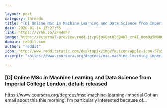 ```yaml
---

layout: post
category: threads
title: "[D] Online MSc in Machine Learning and Data Science from Imperial College London, details released"
date: 2020-01-14 15:27:35
link: https://vrhk.co/2FR4mF7
image: https://external-preview.redd.it/p9joXGatHld84Wl_zr4I_UomOa5M90G3GgOQbQMxnak.jpg?width=1200&height=628.272251309&auto=webp&s=b12226a4270d2c2798cddaee74292b850be6b410
domain: reddit.com
author: "reddit"
icon: http://www.redditstatic.com/desktop2x/img/favicon/apple-icon-57x57.png
excerpt: "<https://www.coursera.org/degrees/msc-machine-learning-imperial> Got an email about this this morning. I’m particularly interested because of..."

---
```


### [D] Online MSc in Machine Learning and Data Science from Imperial College London, details released

<https://www.coursera.org/degrees/msc-machine-learning-imperial> Got an email about this this morning. I’m particularly interested because of...